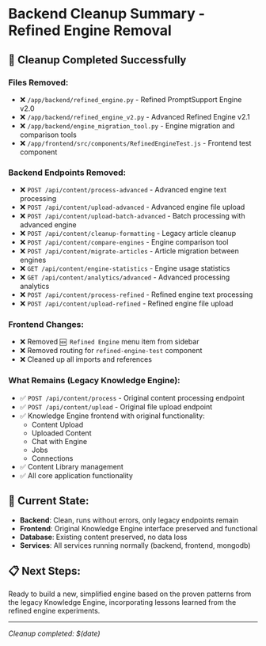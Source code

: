 # Backend Cleanup Summary - Refined Engine Removal

## 🧹 Cleanup Completed Successfully

### Files Removed:
- ❌ `/app/backend/refined_engine.py` - Refined PromptSupport Engine v2.0
- ❌ `/app/backend/refined_engine_v2.py` - Advanced Refined Engine v2.1
- ❌ `/app/backend/engine_migration_tool.py` - Engine migration and comparison tools
- ❌ `/app/frontend/src/components/RefinedEngineTest.js` - Frontend test component

### Backend Endpoints Removed:
- ❌ `POST /api/content/process-advanced` - Advanced engine text processing
- ❌ `POST /api/content/upload-advanced` - Advanced engine file upload
- ❌ `POST /api/content/upload-batch-advanced` - Batch processing with advanced engine
- ❌ `POST /api/content/cleanup-formatting` - Legacy article cleanup
- ❌ `POST /api/content/compare-engines` - Engine comparison tool
- ❌ `POST /api/content/migrate-articles` - Article migration between engines
- ❌ `GET /api/content/engine-statistics` - Engine usage statistics
- ❌ `GET /api/content/analytics/advanced` - Advanced processing analytics
- ❌ `POST /api/content/process-refined` - Refined engine text processing
- ❌ `POST /api/content/upload-refined` - Refined engine file upload

### Frontend Changes:
- ❌ Removed `🆕 Refined Engine` menu item from sidebar
- ❌ Removed routing for `refined-engine-test` component
- ❌ Cleaned up all imports and references

### What Remains (Legacy Knowledge Engine):
- ✅ `POST /api/content/process` - Original content processing endpoint
- ✅ `POST /api/content/upload` - Original file upload endpoint
- ✅ Knowledge Engine frontend with original functionality:
  - Content Upload
  - Uploaded Content
  - Chat with Engine
  - Jobs
  - Connections
- ✅ Content Library management
- ✅ All core application functionality

## 🎯 Current State:
- **Backend**: Clean, runs without errors, only legacy endpoints remain
- **Frontend**: Original Knowledge Engine interface preserved and functional
- **Database**: Existing content preserved, no data loss
- **Services**: All services running normally (backend, frontend, mongodb)

## 📋 Next Steps:
Ready to build a new, simplified engine based on the proven patterns from the legacy Knowledge Engine, incorporating lessons learned from the refined engine experiments.

---
*Cleanup completed: $(date)*